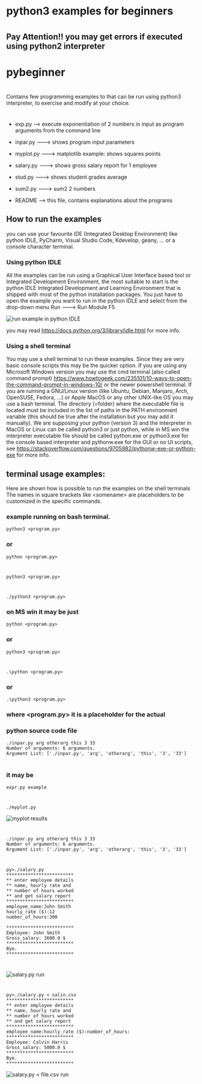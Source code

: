# ##################################
# python3 examples for beginners  ##
# ##################################

## Pay Attention!! you may get errors if executed using python2 interpreter

# pybeginner
# ##################################
Contains few programming examples to that can be run 
using python3 interpreter, to exercise and modify at your choice.
# ##################################

- exp.py --> execute exponentiation of 2 numbers in input
              as program arguments from the command line
- inpar.py ---> shows program input parameters

- myplot.py ---> matplotlib example: shows squares points

- salary.py ---> shows gross salary report for 1 employee

- stud.py ---> shows student grades average

- sum2.py ---> sum2 2 numbers

- README --> this file, contains explanations about the programs
## How to run the examples
you can use your favourite IDE (Integrated Desktop Environment) like
python IDLE, PyCharm, Visual Studio Code, Kdevelop, geany, ...
or a console character terminal.
### Using python IDLE
All the examples can be run using a Graphical User Interface
based tool or Integrated Development Environment, the most
suitable to start is the python IDLE Integrated Development and Learning Environment
that is shipped with most of the python installation packages.
You just have to open the example you want to run in the python IDLE
and select from the drop-down menu Run ---> Run Module F5

![run example in python IDLE](howtorun.png "how to run an example in the python IDLE Integrated and Learning Environment")

you may read https://docs.python.org/3/library/idle.html for more info.
### Using a shell terminal 
You may use a shell terminal to run these examples. Since they are very
basic console scripts this may be the quicker option.
If you are using any Microsoft Windows version you may use the cmd terminal 
(also called command prompt)
https://www.howtogeek.com/235101/10-ways-to-open-the-command-prompt-in-windows-10/
or the newer powershell terminal. 
If you are running a GNU/Linux version
(like Ubuntu, Debian, Manjaro, Arch, OpenSUSE, Fedora, ...) or Apple MacOS
or any other UNIX-like OS you may use a bash terminal.
The directory (=folder) where the executable file is located must be included in the list
of paths in the PATH environment variable (this should be true after the installation
but you may add it manually).
We are supposing your python (version 3) and the interpreter in MacOS or Linux 
can be called python3 or just python, while in MS win the interpreter executable file 
should be called python.exe or python3.exe for the console based interpreter and pythonw.exe 
for the GUI or no UI scripts, 
see https://stackoverflow.com/questions/9705982/pythonw-exe-or-python-exe for more info.
## terminal usage examples:
Here are shown how is possible to run the examples on the shell terminals
The names in square brackets like \<somename\> are placeholders to be customized 
in the specific commands.
### example running on bash terminal. 
    python3 <program.py>
### or
    python <program.py>
#
    python3 <program.py>
#
    ./python3 <program.py>
### on MS win it may be just
    python <program.py>
### or
    python3 <program.py>
#
    .\python <program.py>
### or 
    .\python3 <program.py>
### where <program.py> it is a placeholder for the actual
### python source code file
    ./inpar.py arg otherarg this 3 33
    Number of arguments: 6 arguments.
    Argument List: ['./inpar.py', 'arg', 'otherarg', 'this', '3', '33']
#
### it may be
    expr.py example
#
    ./myplot.py
![myplot results](awesome.png "myplot.py giving results")
#
    ./inpar.py arg otherarg this 3 33
    Number of arguments: 6 arguments.
    Argument List: ['./inpar.py', 'arg', 'otherarg', 'this', '3', '33']
#
    py>./salary.py
    *************************
    ** enter employee details
    ** name, hourly rate and
    ** number of hours worked
    ** and get salary report
    *************************
    employee_name:John Smith
    hourly_rate ($):12
    number_of_hours:300

    *************************
    Employee: John Smith
    Gross_salary: 3600.0 $
    *************************
    Bye.
    *************************
#
![salary.py run](salaryrun.png "showing the execution of the console app salary.py using the terminal")
#
    py>./salary.py < salin.csv 
    *************************
    ** enter employee details
    ** name, hourly rate and
    ** number of hours worked
    ** and get salary report
    *************************
    employee_name:hourly_rate ($):number_of_hours:
    *************************
    Employee: Calvin Harris
    Gross_salary: 5000.0 $
    *************************
    Bye.
    *************************
![salary.py < file.csv run](salaryonwincmd.jpg "showing the execution of the console app salary.py using the terminal on MS Win and reading from standard input")
